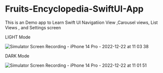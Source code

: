 # Fruits-Encyclopedia-SwiftUI-App
This is an Demo app to Learn Swift UI Navigatiion View ,Carousel views, List Views , and Settings screen

LIGHT Mode

![Simulator Screen Recording - iPhone 14 Pro - 2022-12-22 at 11 03 38](https://user-images.githubusercontent.com/19324077/209066187-e12dd88d-daab-471a-a6ac-1fe2577c6da1.gif)


DARK Mode

![Simulator Screen Recording - iPhone 14 Pro - 2022-12-22 at 11 01 51](https://user-images.githubusercontent.com/19324077/209066539-54852806-9866-42a5-a716-5f831e5f303d.gif)
